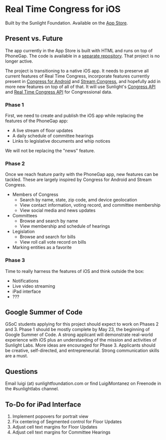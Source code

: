 # Real Time Congress for iOS

Built by the Sunlight Foundation. Available on the [App Store](http://itunes.com/apps/realtimecongress).

## Present vs. Future

The app currently in the App Store is built with HTML and runs on top of PhoneGap. The code is available in a [separate repository](https://github.com/sunlightlabs/real_time_congress-iphone_html). That project is no longer active.

The project is transitioning to a native iOS app. It needs to preserve all current features of Real Time Congress, incorporate features currently present in [Congress for Android](http://sunlightfoundation.com/projects/congress-for-android/) and [Stream Congress](http://streamcongress.com), and hopefully add in more new features on top of all of that. It will use Sunlight's [Congress API](http://services.sunlightlabs.com/docs/Sunlight_Congress_API/) and [Real Time Congress API](http://services.sunlightlabs.com/docs/Real_Time_Congress_API/) for Congressional data.

### Phase 1

First, we need to create and publish the iOS app while replacing the features of the PhoneGap app:

* A live stream of floor updates
* A daily schedule of committee hearings
* Links to legislative documents and whip notices

We will not be replacing the "news" feature.

### Phase 2

Once we reach feature parity with the PhoneGap app, new features can be tackled. These are largely inspired by Congress for Android and Stream Congress.

* Members of Congress
  * Search by name, state, zip code, amd device geolocation
  * View contact information, voting record, and committee membership
  * View social media and news updates
* Committees
  * Browse and search by name
  * View membership and schedule of hearings
* Legislation
  * Browse and search for bills
  * View roll call vote record on bills
* Marking entities as a favorite

### Phase 3

Time to really harness the features of iOS and think outside the box:

* Notifications
* Live video streaming
* iPad interface
* ???

## Google Summer of Code

GSoC students applying for this project should expect to work on Phases 2 and 3. Phase 1 should be mostly complete by May 23, the beginning of Google Summer of Code. A strong applicant will demonstrate real-world experience with iOS plus an understanding of the mission and activities of Sunlight Labs. More ideas are encouraged for Phase 3. Applicants should be creative, self-directed, and entrepreneurial. Strong communication skills are a must.

## Questions

Email luigi (at) sunlightfoundation.com or find LuigiMontanez on Freenode in the #sunlightlabs channel.

## To-Do for iPad Interface
1. Implement popovers for portrait view
2. Fix centering of Segmented control for Floor Updates
3. Adjust cell text margins for Floor Updates
4. Adjust cell text margins for Committee Hearings
